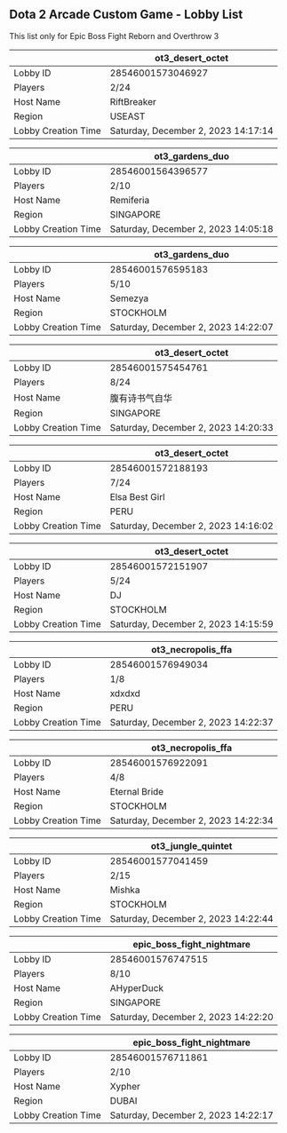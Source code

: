 ## Dota 2 Arcade Custom Game - Lobby List

This list only for Epic Boss Fight Reborn and Overthrow 3

|  | ot3_desert_octet |
| ------ | ------ |
| Lobby ID | 28546001573046927 |
| Players | 2/24 |
| Host Name | RiftBreaker |
| Region | USEAST |
| Lobby Creation Time | Saturday, December 2, 2023 14:17:14 |


|  | ot3_gardens_duo |
| ------ | ------ |
| Lobby ID | 28546001564396577 |
| Players | 2/10 |
| Host Name | Remiferia |
| Region | SINGAPORE |
| Lobby Creation Time | Saturday, December 2, 2023 14:05:18 |


|  | ot3_gardens_duo |
| ------ | ------ |
| Lobby ID | 28546001576595183 |
| Players | 5/10 |
| Host Name | Semezya |
| Region | STOCKHOLM |
| Lobby Creation Time | Saturday, December 2, 2023 14:22:07 |


|  | ot3_desert_octet |
| ------ | ------ |
| Lobby ID | 28546001575454761 |
| Players | 8/24 |
| Host Name | 腹有诗书气自华 |
| Region | SINGAPORE |
| Lobby Creation Time | Saturday, December 2, 2023 14:20:33 |


|  | ot3_desert_octet |
| ------ | ------ |
| Lobby ID | 28546001572188193 |
| Players | 7/24 |
| Host Name | Elsa Best Girl |
| Region | PERU |
| Lobby Creation Time | Saturday, December 2, 2023 14:16:02 |


|  | ot3_desert_octet |
| ------ | ------ |
| Lobby ID | 28546001572151907 |
| Players | 5/24 |
| Host Name | DJ |
| Region | STOCKHOLM |
| Lobby Creation Time | Saturday, December 2, 2023 14:15:59 |


|  | ot3_necropolis_ffa |
| ------ | ------ |
| Lobby ID | 28546001576949034 |
| Players | 1/8 |
| Host Name | xdxdxd |
| Region | PERU |
| Lobby Creation Time | Saturday, December 2, 2023 14:22:37 |


|  | ot3_necropolis_ffa |
| ------ | ------ |
| Lobby ID | 28546001576922091 |
| Players | 4/8 |
| Host Name | Eternal Bride |
| Region | STOCKHOLM |
| Lobby Creation Time | Saturday, December 2, 2023 14:22:34 |


|  | ot3_jungle_quintet |
| ------ | ------ |
| Lobby ID | 28546001577041459 |
| Players | 2/15 |
| Host Name | Mishka |
| Region | STOCKHOLM |
| Lobby Creation Time | Saturday, December 2, 2023 14:22:44 |


|  | epic_boss_fight_nightmare |
| ------ | ------ |
| Lobby ID | 28546001576747515 |
| Players | 8/10 |
| Host Name | AHyperDuck |
| Region | SINGAPORE |
| Lobby Creation Time | Saturday, December 2, 2023 14:22:20 |


|  | epic_boss_fight_nightmare |
| ------ | ------ |
| Lobby ID | 28546001576711861 |
| Players | 2/10 |
| Host Name | Xypher |
| Region | DUBAI |
| Lobby Creation Time | Saturday, December 2, 2023 14:22:17 |


